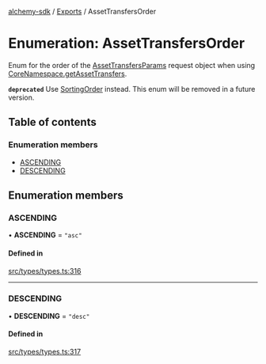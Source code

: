 [alchemy-sdk](../README.md) / [Exports](../modules.md) / AssetTransfersOrder

# Enumeration: AssetTransfersOrder

Enum for the order of the [AssetTransfersParams](../interfaces/AssetTransfersParams.md) request object when
using [CoreNamespace.getAssetTransfers](../classes/CoreNamespace.md#getassettransfers).

**`deprecated`** Use [SortingOrder](SortingOrder.md) instead. This enum will be removed in a
  future version.

## Table of contents

### Enumeration members

- [ASCENDING](AssetTransfersOrder.md#ascending)
- [DESCENDING](AssetTransfersOrder.md#descending)

## Enumeration members

### ASCENDING

• **ASCENDING** = `"asc"`

#### Defined in

[src/types/types.ts:316](https://github.com/alchemyplatform/alchemy-sdk-js/blob/dc20ee4/src/types/types.ts#L316)

___

### DESCENDING

• **DESCENDING** = `"desc"`

#### Defined in

[src/types/types.ts:317](https://github.com/alchemyplatform/alchemy-sdk-js/blob/dc20ee4/src/types/types.ts#L317)
